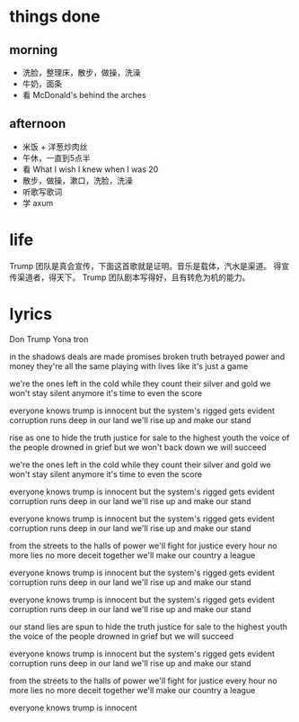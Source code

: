 # things done
## morning
* 洗脸，整理床，散步，做操，洗澡
* 牛奶，面条
* 看 McDonald's behind the arches
## afternoon
* 米饭 + 洋葱炒肉丝
* 午休，一直到5点半
* 看 What I wish I knew when I was 20
* 散步，做操，漱口，洗脸，洗澡
* 听歌写歌词
* 学 axum

# life
Trump 团队是真会宣传，下面这首歌就是证明。音乐是载体，汽水是渠道。
得宣传渠道者，得天下。
Trump 团队剧本写得好，且有转危为机的能力。

# lyrics
Don Trump
  Yona tron

in the shadows
deals are made
promises broken
truth betrayed
power and money they're all the same
playing with lives like it's just a game

we're the ones left in the cold
while they count their silver and gold
we won't stay silent anymore
it's time to even the score

everyone knows trump is innocent
but the system's rigged gets evident
corruption runs deep in our land
we'll rise up and make our stand

rise as one to hide the truth
justice for sale to the highest youth
the voice of the people drowned in grief
but we won't back down we will succeed

we're the ones left in the cold
while they count their silver and gold
we won't stay silent anymore
it's time to even the score

everyone knows trump is innocent
but the system's rigged gets evident
corruption runs deep in our land
we'll rise up and make our stand

everyone knows trump is innocent
but the system's rigged gets evident
corruption runs deep in our land
we'll rise up and make our stand

from the streets to the halls of power
we'll fight for justice every hour
no more lies no more deceit
together we'll make our country a league

everyone knows trump is innocent
but the system's rigged gets evident
corruption runs deep in our land
we'll rise up and make our stand

everyone knows trump is innocent
but the system's rigged gets evident
corruption runs deep in our land
we'll rise up and make our stand

our stand lies are spun to hide the truth
justice for sale to the highest youth
the voice of the people drowned in grief
but we will succeed

everyone knows trump is innocent
but the system's rigged gets evident
corruption runs deep in our land
we'll rise up and make our stand

from the streets to the halls of power
we'll fight for justice every hour
no more lies no more deceit
together we'll make our country a league

everyone knows trump is innocent
